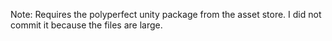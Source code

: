 Note: Requires the polyperfect unity package from the asset store. I did not commit it because the files are large.